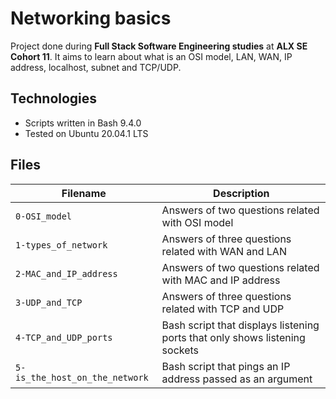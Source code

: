 # Networking basics
Project done during **Full Stack Software Engineering studies** at **ALX SE Cohort 11**. It aims to learn about what is an OSI model, LAN, WAN, IP address, localhost, subnet and TCP/UDP.

## Technologies
* Scripts written in Bash 9.4.0
* Tested on Ubuntu 20.04.1 LTS

## Files

| Filename | Description |
| -------- | ----------- |
| `0-OSI_model` | Answers of two questions related with OSI model |
| `1-types_of_network` | Answers of three questions related with WAN and LAN |
| `2-MAC_and_IP_address` | Answers of two questions related with MAC and IP address |
| `3-UDP_and_TCP` | Answers of three questions related with TCP and UDP |
| `4-TCP_and_UDP_ports` | Bash script that displays listening ports that only shows listening sockets |
| `5-is_the_host_on_the_network` | Bash script that pings an IP address passed as an argument |
